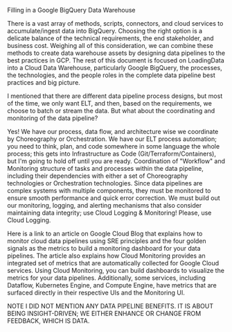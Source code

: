 Filling in a Google BigQuery Data Warehouse

There is a vast array of methods, scripts, connectors, and cloud services to accumulate/ingest data into BigQuery. Choosing the right option is a delicate balance of the technical requirements, the end stakeholder, and business cost. Weighing all of this consideration, we can combine these methods to create data warehouse assets by designing data pipelines to the best practices in GCP. The rest of this document is focused on LoadingData into a Cloud Data Warehouse, particularly Google BigQuery, the processes, the technologies, and the people roles in the complete data pipeline best practices and big picture.

I mentioned that there are different data pipeline process designs, but most of the time, we only want ELT, and then, based on the requirements, we choose to batch or stream the data. But what about the coordinating and monitoring of the data pipeline?

Yes! We have our process, data flow, and architecture wise we coordinate by Choreography or Orchestration. We have our ELT process automation; you need to think, plan, and code somewhere in some language the whole process; this gets into Infrastructure as Code (Git/Terraform/Containers), but I'm going to hold off until you are ready. Coordination of "Workflow" and Monitoring structure of tasks and processes within the data pipeline, including their dependencies with either a set of Choreography technologies or Orchestration technologies. Since data pipelines are complex systems with multiple components, they must be monitored to ensure smooth performance and quick error correction. We must build out our monitoring, logging, and alerting mechanisms that also consider maintaining data integrity; use Cloud Logging & Monitoring! Please, use Cloud Logging. 

Here is a link to an article on Google Cloud Blog that explains how to monitor cloud data pipelines using SRE principles and the four golden signals as the metrics to build a monitoring dashboard for your data pipelines. The article also explains how Cloud Monitoring provides an integrated set of metrics that are automatically collected for Google Cloud services. Using Cloud Monitoring, you can build dashboards to visualize the metrics for your data pipelines. Additionally, some services, including Dataflow, Kubernetes Engine, and Compute Engine, have metrics that are surfaced directly in their respective Uls and the Monitoring UI.

NOTE I DID NOT MENTION ANY DATA PIPELINE BENEFITS. IT IS ABOUT BEING INSIGHT-DRIVEN; WE EITHER ENHANCE OR CHANGE FROM FEEDBACK, WHICH IS DATA.

